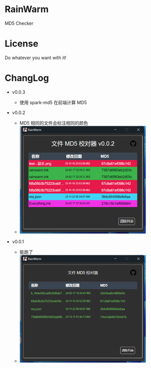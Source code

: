 # RainWarm

MD5 Checker

# License
Do whatever you want with it!

# ChangLog

- v0.0.3
    - 使用 spark-md5 在前端计算 MD5

- v0.0.2
    - MD5 相同的文件会标注相同的颜色
    - ![v0.0.2 UI](./image/v0.0.2.png)

- v0.0.1
    - 能跑了
    - ![v0.0.1 UI](./image/v0.0.1.png)